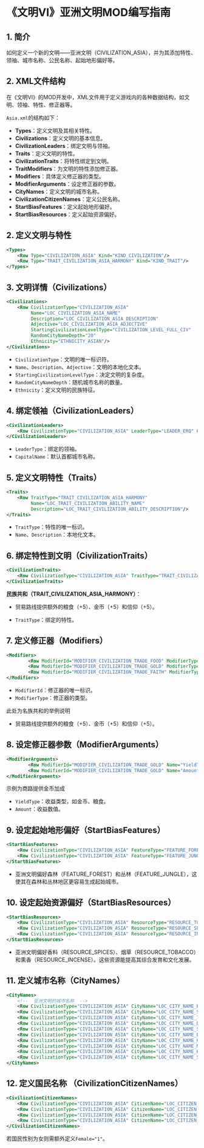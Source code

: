 # 《文明VI》亚洲文明MOD编写指南

## 1. 简介

如何定义一个新的文明——亚洲文明（CIVILIZATION_ASIA），并为其添加特性、领袖、城市名称、公民名称、起始地形偏好等。

## 2. XML文件结构

在《文明VI》的MOD开发中，XML文件用于定义游戏内的各种数据结构，如文明、领袖、特性、修正器等。

`Asia.xml`的结构如下：

- **Types**：定义文明及其相关特性。
- **Civilizations**：定义文明的基本信息。
- **CivilizationLeaders**：绑定文明与领袖。
- **Traits**：定义文明的特性。
- **CivilizationTraits**：将特性绑定到文明。
- **TraitModifiers**：为文明的特性添加修正器。
- **Modifiers**：具体定义修正器的类型。
- **ModifierArguments**：设定修正器的参数。
- **CityNames**：定义文明的城市名称。
- **CivilizationCitizenNames**：定义公民名称。
- **StartBiasFeatures**：定义起始地形偏好。
- **StartBiasResources**：定义起始资源偏好。

## 2. 定义文明与特性

```xml
<Types>
    <Row Type="CIVILIZATION_ASIA" Kind="KIND_CIVILIZATION"/>
    <Row Type="TRAIT_CIVILIZATION_ASIA_HARMONY" Kind="KIND_TRAIT"/>
</Types>
```

## 3. 文明详情（Civilizations）

```xml
<Civilizations>
    <Row CivilizationType="CIVILIZATION_ASIA"
         Name="LOC_CIVILIZATION_ASIA_NAME"
         Description="LOC_CIVILIZATION_ASIA_DESCRIPTION"
         Adjective="LOC_CIVILIZATION_ASIA_ADJECTIVE"
         StartingCivilizationLevelType="CIVILIZATION_LEVEL_FULL_CIV"
         RandomCityNameDepth="20"
         Ethnicity="ETHNICITY_ASIAN"/>
</Civilizations>
```

- `CivilizationType`：文明的唯一标识符。
- `Name`、`Description`、`Adjective`：文明的本地化文本。
- `StartingCivilizationLevelType`：决定文明的复杂度。
- `RandomCityNameDepth`：随机城市名称的数量。
- `Ethnicity`：定义文明的民族特征。

## 4. 绑定领袖（CivilizationLeaders）

```xml
<CivilizationLeaders>
    <Row CivilizationType="CIVILIZATION_ASIA" LeaderType="LEADER_ERQ" CapitalName="LOC_CITY_NAME_BEIJING"/>
</CivilizationLeaders>
```

- `LeaderType`：绑定的领袖。
- `CapitalName`：默认首都城市名称。

## 5. 定义文明特性（Traits）

```xml
<Traits>
    <Row TraitType="TRAIT_CIVILIZATION_ASIA_HARMONY"
         Name="LOC_TRAIT_CIVILIZATION_ABILITY_NAME"
         Description="LOC_TRAIT_CIVILIZATION_ABILITY_DESCRIPTION"/>
</Traits>
```

- `TraitType`：特性的唯一标识。
- `Name`、`Description`：本地化文本。

## 6. 绑定特性到文明（CivilizationTraits）

```xml
<CivilizationTraits>
    <Row CivilizationType="CIVILIZATION_ASIA" TraitType="TRAIT_CIVILIZATION_ASIA_HARMONY"/>
</CivilizationTraits>
```

**民族共和（TRAIT_CIVILIZATION_ASIA_HARMONY）**：

- 贸易路线提供额外的粮食（+5）、金币（+5）和信仰（+5）。

- `TraitType`：绑定的特性。

## 7. 定义修正器（Modifiers）

```xml
<Modifiers>
        <Row ModifierId="MODIFIER_CIVILIZATION_TRADE_FOOD" ModifierType="MODIFIER_PLAYER_ADJUST_TRADE_ROUTE_YIELD"/>
        <Row ModifierId="MODIFIER_CIVILIZATION_TRADE_GOLD" ModifierType="MODIFIER_PLAYER_ADJUST_TRADE_ROUTE_YIELD"/>
        <Row ModifierId="MODIFIER_CIVILIZATION_TRADE_FAITH" ModifierType="MODIFIER_PLAYER_ADJUST_TRADE_ROUTE_YIELD"/>
</Modifiers>
```

- `ModifierId`：修正器的唯一标识。
- `ModifierType`：修正器的类型。

此处为名族共和的举例说明

- 贸易路线提供额外的粮食（+5）、金币（+5）和信仰（+5）。

## 8. 设定修正器参数（ModifierArguments）

```xml
<ModifierArguments>
        <Row ModifierId="MODIFIER_CIVILIZATION_TRADE_GOLD" Name="YieldType" Value="YIELD_GOLD"/>
        <Row ModifierId="MODIFIER_CIVILIZATION_TRADE_GOLD" Name="Amount" Value="5"/>
</ModifierArguments>
```

示例为商路提供金币加成

- `YieldType`：收益类型，如金币、粮食。
- `Amount`：收益数值。

## 9. 设定起始地形偏好（StartBiasFeatures）

```xml
<StartBiasFeatures>
    <Row CivilizationType="CIVILIZATION_ASIA" FeatureType="FEATURE_FOREST" Tier="1"/>
    <Row CivilizationType="CIVILIZATION_ASIA" FeatureType="FEATURE_JUNGLE" Tier="1"/>
</StartBiasFeatures>
```

- 亚洲文明偏好森林（FEATURE_FOREST）和丛林（FEATURE_JUNGLE），这使其在森林和丛林地区更容易生成起始城市。

## 10. 设定起始资源偏好（StartBiasResources）

```xml
<StartBiasResources>
    <Row CivilizationType="CIVILIZATION_ASIA" ResourceType="RESOURCE_TOBACCO" Tier="1"/>
    <Row CivilizationType="CIVILIZATION_ASIA" ResourceType="RESOURCE_SPICES" Tier="1"/>
    <Row CivilizationType="CIVILIZATION_ASIA" ResourceType="RESOURCE_INCENSE" Tier="1"/>
</StartBiasResources>
```

- 亚洲文明偏好香料（RESOURCE_SPICES）、烟草（RESOURCE_TOBACCO）和熏香（RESOURCE_INCENSE）。这些资源能提高其综合发育和文化发展。

## 11. 定义城市名称（CityNames）

```xml
<CityNames>
    <!--  亚洲文明的城市名称  -->
    <Row CivilizationType="CIVILIZATION_ASIA" CityName="LOC_CITY_NAME_BEIJING"/>
    <Row CivilizationType="CIVILIZATION_ASIA" CityName="LOC_CITY_NAME_SHANGHAI"/>
    <Row CivilizationType="CIVILIZATION_ASIA" CityName="LOC_CITY_NAME_TOKYO"/>
    <Row CivilizationType="CIVILIZATION_ASIA" CityName="LOC_CITY_NAME_DELHI"/>
    <Row CivilizationType="CIVILIZATION_ASIA" CityName="LOC_CITY_NAME_SEOUL"/>
    <Row CivilizationType="CIVILIZATION_ASIA" CityName="LOC_CITY_NAME_BANGKOK"/>
    <Row CivilizationType="CIVILIZATION_ASIA" CityName="LOC_CITY_NAME_HANOI"/>
    <Row CivilizationType="CIVILIZATION_ASIA" CityName="LOC_CITY_NAME_MANILA"/>
    <Row CivilizationType="CIVILIZATION_ASIA" CityName="LOC_CITY_NAME_KUALA_LUMPUR"/>
    <Row CivilizationType="CIVILIZATION_ASIA" CityName="LOC_CITY_NAME_SINGAPORE"/>
</CityNames>
```

## 12. 定义国民名称 （CivilizationCitizenNames）

```xml
<CivilizationCitizenNames>
    <Row CivilizationType="CIVILIZATION_ASIA" CitizenName="LOC_CITIZEN_ASIA_1"/>
    <Row CivilizationType="CIVILIZATION_ASIA" CitizenName="LOC_CITIZEN_ASIA_2"/>
    <Row CivilizationType="CIVILIZATION_ASIA" CitizenName="LOC_CITIZEN_ASIA_3" Female="1"/>
    <Row CivilizationType="CIVILIZATION_ASIA" CitizenName="LOC_CITIZEN_ASIA_4"/>
</CivilizationCitizenNames>
```

若国民性别为女则需额外定义`Female="1"`。
